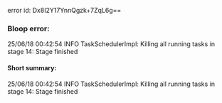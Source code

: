 error id: Dx8I2Y17YnnQgzk+7ZqL6g==
### Bloop error:

25/06/18 00:42:54 INFO TaskSchedulerImpl: Killing all running tasks in stage 14: Stage finished
#### Short summary: 

25/06/18 00:42:54 INFO TaskSchedulerImpl: Killing all running tasks in stage 14: Stage finished